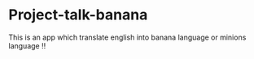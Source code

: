 # Project-talk-banana

This is an app which translate english into banana language or minions language !!
